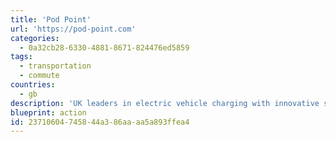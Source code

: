 ```yaml
---
title: 'Pod Point'
url: 'https://pod-point.com'
categories:
  - 0a32cb28-6330-4881-8671-824476ed5859
tags:
  - transportation
  - commute
countries:
  - gb
description: 'UK leaders in electric vehicle charging with innovative solutions for homes, workplaces and commercial organizations.'
blueprint: action
id: 23710604-7458-44a3-86aa-aa5a893ffea4
---
```

